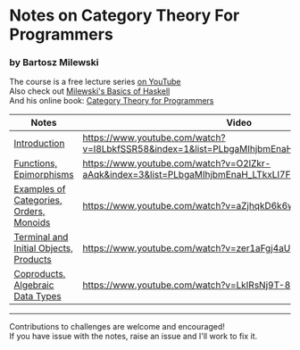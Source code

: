 # Notes on Category Theory For Programmers
### by Bartosz Milewski

The course is a free lecture series [on YouTube](https://www.youtube.com/watch?v=I8LbkfSSR58&list=PLbgaMIhjbmEnaH_LTkxLI7FMa2HsnawM_)  
Also check out [Milewski's Basics of Haskell](https://www.schoolofhaskell.com/school/starting-with-haskell/basics-of-haskell)  
And his online book: [Category Theory for Programmers](https://bartoszmilewski.com/2014/10/28/category-theory-for-programmers-the-preface/)  

| Notes | Video | Challenges |
| ----- | ----- | ---------- |
| [Introduction](https://github.com/jaybutera/Category-Theory-Notes/blob/master/Introduction.pdf) | https://www.youtube.com/watch?v=I8LbkfSSR58&index=1&list=PLbgaMIhjbmEnaH_LTkxLI7FMa2HsnawM_ | https://github.com/jaybutera/Category-Theory-Notes/tree/master/challenges/pt1_Category_The_Essence_of_Composition |
| [Functions, Epimorphisms](https://github.com/jaybutera/Category-Theory-Notes/blob/master/Functions%2C%20Epimorphisms.pdf) | https://www.youtube.com/watch?v=O2lZkr-aAqk&index=3&list=PLbgaMIhjbmEnaH_LTkxLI7FMa2HsnawM_ | |
| [Examples of Categories, Orders, Monoids](https://github.com/jaybutera/Category-Theory-Notes/blob/master/Examples%20of%20Categories%2C%20Orders%2C%20Monoids.pdf) | https://www.youtube.com/watch?v=aZjhqkD6k6w | |
| [Terminal and Initial Objects, Products](https://github.com/jaybutera/Category-Theory-Notes/blob/master/Terminal%20and%20Initial%20Objects%2C%20Products.pdf) | https://www.youtube.com/watch?v=zer1aFgj4aU | |
| [Coproducts, Algebraic Data Types](https://github.com/jaybutera/Category-Theory-Notes/blob/master/Coproducts%2C%20Algebraic%20Data%20Types.pdf) | https://www.youtube.com/watch?v=LkIRsNj9T-8 | |  

---
Contributions to challenges are welcome and encouraged!  
If you have issue with the notes, raise an issue and I'll work to fix it.
